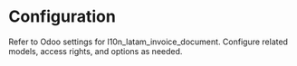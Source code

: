 # Configuration

Refer to Odoo settings for l10n_latam_invoice_document. Configure related models, access rights, and options as needed.
